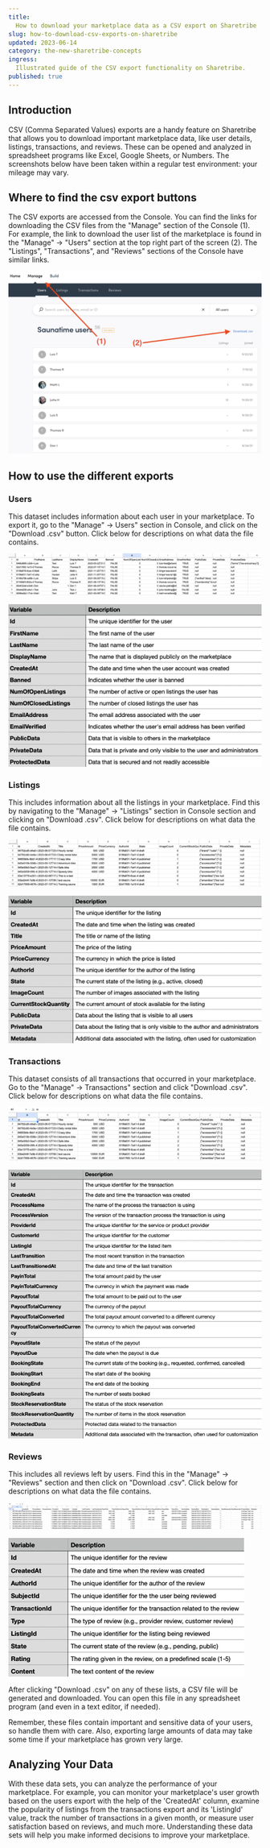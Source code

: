 ```yaml
---
title:
  How to download your marketplace data as a CSV export on Sharetribe
slug: how-to-download-csv-exports-on-sharetribe
updated: 2023-06-14
category: the-new-sharetribe-concepts
ingress:
  Illustrated guide of the CSV export functionality on Sharetribe.
published: true
---
```


## Introduction

CSV (Comma Separated Values) exports are a handy feature on Sharetribe
that allows you to download important marketplace data, like user
details, listings, transactions, and reviews. These can be opened and
analyzed in spreadsheet programs like Excel, Google Sheets, or Numbers.
The screenshots below have been taken within a regular test environment:
your mileage may vary.

## Where to find the csv export buttons

The CSV exports are accessed from the Console. You can find the links
for downloading the CSV files from the "Manage" section of the Console
(1). For example, the link to download the user list of the marketplace
is found in the "Manage" -> "Users" section at the top right part of the
screen (2). The "Listings", "Transactions", and "Reviews" sections of
the Console have similar links.

<extrainfo title="Finding the download .csv button from the Console for downloading user data">

![Change environments](./01-export-users-link.png)

</extrainfo>

## How to use the different exports

### Users

This dataset includes information about each user in your marketplace.
To export it, go to the "Manage" -> Users" section in Console, and click
on the "Download .csv" button. Click below for descriptions on what data
the file contains.

<extrainfo title="What the users csv export looks like (example data, first few rows)">

![Change environments](./02-export-users-sheet.png)

</extrainfo>

<extrainfo title="Explanations for the columns in the user csv export">

![Change environments](./03-user-descriptions.png)

</extrainfo>

### Listings

This includes information about all the listings in your marketplace.
Find this by navigating to the "Manage" -> "Listings" section in Console
section and clicking on "Download .csv". Click below for descriptions on
what data the file contains.

<extrainfo title="What the listings csv export looks like (example data, first few rows)">

![Change environments](./04-export-listings-sheet.png)

</extrainfo>

<extrainfo title="Explanations for the columns in the listing csv export">

![Change environments](./05-listing-descriptions.png)

</extrainfo>

### Transactions

This dataset consists of all transactions that occurred in your
marketplace. Go to the "Manage" -> Transactions" section and click
"Download .csv". Click below for descriptions on what data the file
contains.

<extrainfo title="What the transactions csv export looks like (example data, first few rows)">

![Change environments](./06-export-transactions-sheet.png)

</extrainfo>

<extrainfo title="Explanations for the columns in the transaction csv export">

![Change environments](./07-transaction-descriptions.png)

</extrainfo>

### Reviews

This includes all reviews left by users. Find this in the "Manage" ->
"Reviews" section and then click on "Download .csv". Click below for
descriptions on what data the file contains.

<extrainfo title="What the reviews csv export looks like (example data, first few rows)">

![Change environments](./08-export-reviews-sheet.png)

</extrainfo>

<extrainfo title="Explanations for the columns in the review csv export">

![Change environments](./09-review-descriptions.png)

</extrainfo>

After clicking "Download .csv" on any of these lists, a CSV file will be
generated and downloaded. You can open this file in any spreadsheet
program (and even in a text editor, if needed).

Remember, these files contain important and sensitive data of your
users, so handle them with care. Also, exporting large amounts of data
may take some time if your marketplace has grown very large.

## Analyzing Your Data

With these data sets, you can analyze the performance of your
marketplace. For example, you can monitor your marketplace's user growth
based on the users export with the help of the 'CreatedAt' column,
examine the popularity of listings from the transactions export and its
'ListingId' value, track the number of transactions in a given month, or
measure user satisfaction based on reviews, and much more. Understanding
these data sets will help you make informed decisions to improve your
marketplace.
